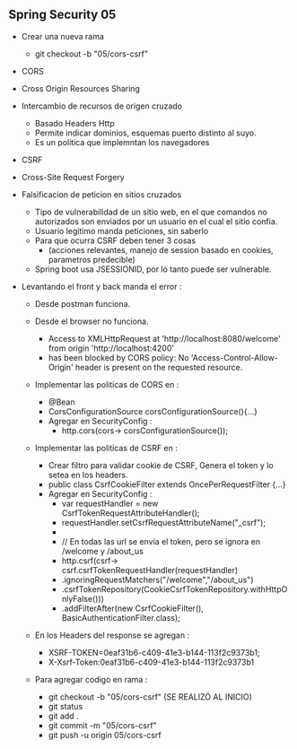 ## Spring Security 05
- Crear una nueva rama 
  - git checkout -b "05/cors-csrf"

- CORS
- Cross Origin Resources Sharing
- Intercambio de recursos de origen cruzado
	- Basado Headers Http
	- Permite indicar dominios, esquemas puerto distinto al suyo.
	- Es un politica que implemntan los navegadores

- CSRF
- Cross-Site Request Forgery
- Falsificacion de peticion en sitios cruzados
	- Tipo de vulnerabilidad de un sitio web, en el que comandos no autorizados son 
	  enviados por un usuario en el cual el sitio confia.
	- Usuario legitimo manda peticiones, sin saberlo
	- Para que ocurra CSRF deben tener 3 cosas 
		- (acciones relevantes, manejo de session basado en cookies, parametros predecible)
	- Spring boot usa JSESSIONID, por lo tanto puede ser vulnerable.

- Levantando el front y back manda el error :
  - Desde postman funciona.
  - Desde el browser no funciona.
    - Access to XMLHttpRequest at 'http://localhost:8080/welcome' from origin 'http://localhost:4200' 
    - has been blocked by CORS policy: No 'Access-Control-Allow-Origin' header is present on the requested resource.
    
  - Implementar las politicas de CORS en :
    - @Bean
    - CorsConfigurationSource corsConfigurationSource(){...}
    - Agregar en SecurityConfig :
      - http.cors(cors-> corsConfigurationSource());
  
  - Implementar las politicas de CSRF en :
    - Crear filtro para validar cookie de CSRF, Genera el token y lo setea en los headers.
    - public class CsrfCookieFilter extends OncePerRequestFilter {...} 
    - Agregar en SecurityConfig :
      - var requestHandler = new CsrfTokenRequestAttributeHandler();
      - requestHandler.setCsrfRequestAttributeName("_csrf");
      - 
      - // En todas las url se envía el token, pero se ignora en /welcome y /about_us
      - http.csrf(csrf-> csrf.csrfTokenRequestHandler(requestHandler)
      -  .ignoringRequestMatchers("/welcome","/about_us")
      -  .csrfTokenRepository(CookieCsrfTokenRepository.withHttpOnlyFalse()))
      -  .addFilterAfter(new CsrfCookieFilter(), BasicAuthenticationFilter.class);
  - En los Headers del response se agregan :
    - XSRF-TOKEN=0eaf31b6-c409-41e3-b144-113f2c9373b1; 
    - X-Xsrf-Token:0eaf31b6-c409-41e3-b144-113f2c9373b1

  - Para agregar codigo en rama :
    - git checkout -b "05/cors-csrf"  (SE REALIZÓ AL INICIO)
    - git status
    - git add .
    - git commit -m "05/cors-csrf"
    - git push -u origin 05/cors-csrf
